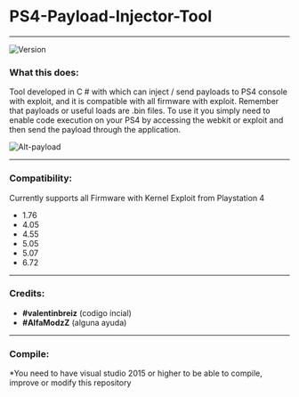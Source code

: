 # PS4-Payload-Injector-Tool

---
![Version](https://img.shields.io/badge/Version-2.1-brightgreen.svg)
### What this does:

Tool developed in C # with which can inject / send payloads to PS4 console with exploit, and it is compatible with all firmware with exploit. Remember that payloads or useful loads are .bin files. To use it you simply need to enable code execution on your PS4 by accessing the webkit or exploit and then send the payload through the application.

![Alt-payload](https://i.imgur.com/fSutwyE.png)

---

### Compatibility:

Currently supports all Firmware with Kernel Exploit from Playstation 4

- 1.76
- 4.05
- 4.55
- 5.05
- 5.07
- 6.72

---

### Credits:

- **#valentinbreiz** (codigo incial)
- **#AlfaModzZ** (alguna ayuda)

---

### Compile:

*You need to have visual studio 2015 or higher to be able to compile, improve or modify this repository
